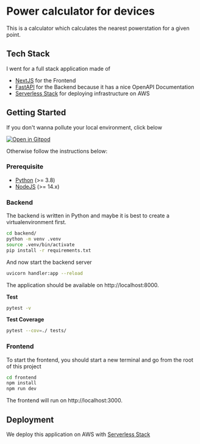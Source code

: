 # Power calculator for devices

This is a calculator which calculates the nearest powerstation for a given point.

## Tech Stack

I went for a full stack application made of

* [NextJS](https://nextjs.org/) for the Frontend
* [FastAPI](https://fastapi.tiangolo.com/) for the Backend because it has a nice OpenAPI Documentation
* [Serverless Stack](https://serverless-stack.com/) for deploying infrastructure on AWS

## Getting Started

If you don't wanna pollute your local environment, click below

[![Open in Gitpod](https://gitpod.io/button/open-in-gitpod.svg)](https://gitpod.io/#https://github.com/jolo-dev/nordcloud-linkstation)

Otherwise follow the instructions below:

### Prerequisite

* [Python](https://www.python.org/downloads/) (>= 3.8)
* [NodeJS](https://nodejs.org/en/download/) (>= 14.x)

### Backend

The backend is written in Python and maybe it is best to create a virtualenvironment first.

```bash
cd backend/
python -m venv .venv
source .venv/bin/activate
pip install -r requirements.txt
```

And now start the backend server

```bash
uvicorn handler:app --reload
```

The application should be available on http://localhost:8000.

**Test**

```bash
pytest -v
```

**Test Coverage**

```bash
pytest --cov=./ tests/
```

### Frontend

To start the frontend, you should start a new terminal and go from the root of this project

```bash
cd frontend
npm install
npm run dev
```

The frontend will run on http://localhost:3000.

## Deployment

We deploy this application on AWS with [Serverless Stack](https://serverless-stack.com/)
